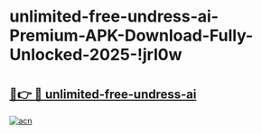 # unlimited-free-undress-ai-Premium-APK-Download-Fully-Unlocked-2025-!jrl0w

# <h2><a href="https://08u2y8.esa.edu.pl?title=unlimited-free-undress-ai&ref=jrl0w">🔗👉 🔴 unlimited-free-undress-ai</a></h2>

[![acn](https://github.com/user-attachments/assets/0f9c940e-d8b0-45ae-aac7-cd30a18b3e1c)](https://08u2y8.esa.edu.pl?title=unlimited-free-undress-ai&ref=jrl0w)

